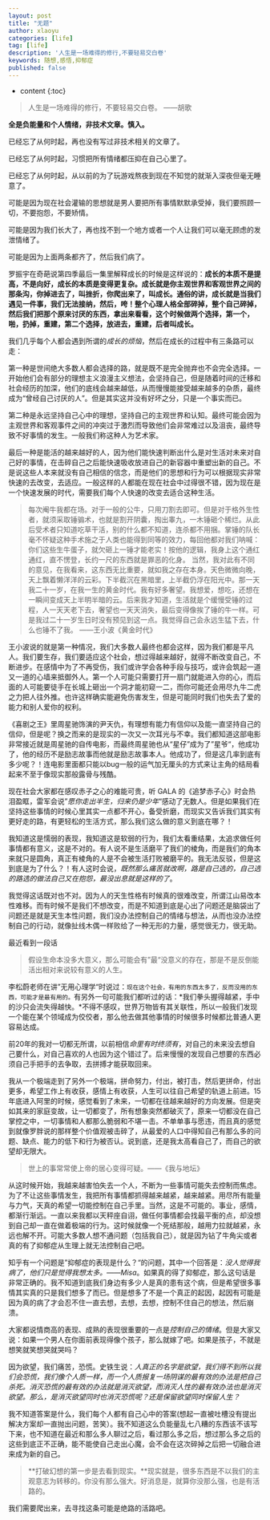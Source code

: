 ```yaml
---
layout: post
title: "无题"
author: xlaoyu
categories: [life]
tag: [life]
description: '人生是一场难得的修行,不要轻易交白卷'
keywords: 随想,感悟,抑郁症
published: false
---
```



* content
{:toc}


> 人生是一场难得的修行，不要轻易交白卷。  ——胡歌

**全是负能量和个人情绪，非技术文章。慎入。**





已经忘了从何时起，再也没有写过非技术相关的文章了。

已经忘了从何时起，习惯把所有情绪都压抑在自己心里了。

已经忘了从何时起，从以前的为了玩游戏熬夜到现在不知觉的就渐入深夜但毫无睡意了。


可能是因为现在社会灌输的思想就是男人要把所有事情默默承受掉，我们要照顾一切，不要抱怨，不要矫情。

可能是因为我们长大了，再也找不到一个地方或者一个人让我们可以毫无顾虑的发泄情绪了。

可能是因为上面两条都齐了，然后我们病了。


罗振宇在奇葩说第四季最后一集里解释成长的时候是这样说的：**成长的本质不是提高，不是向好，成长的本质是变得更复杂。成长就是你主观世界和客观世界之间的那条沟，你掉进去了，叫挫折，你爬出来了，叫成长。通俗的讲，成长就是当我们遇见一件事，我们无法接纳，然后，咵！整个心理人格全部碎掉，整个自己碎掉，然后我们把那个原来讨厌的东西，拿出来看看，这个时候做两个选择，第一个，啪，扔掉，重建，第二个选择，放进去，重建，后者叫成长。**

我们几乎每个人都会遇到所谓的*成长的烦恼*，然后在成长的过程中有三条路可以走：

第一种是世间绝大多数人都会选择的路，就是既不是完全抛弃也不会完全选择。一开始他们会有部分的理想主义浪漫主义想法，会坚持自己，但是随着时间的迁移和社会经历的加深，他们的底线会越来越低，从而慢慢能接受越来越多的杂质，最终成为“曾经自己讨厌的人”。但是其实这并没有好坏之分，只是一个事实而已。

第二种是永远坚持自己心中的理想，坚持自己的主观世界和认知。最终可能会因为主观世界和客观事件之间的冲突过于激烈而导致他们会非常难过以及沮丧，最终导致不好事情的发生。一般我们称这种人为艺术家。

最后一种是能活的越来越好的人，因为他们能快速判断出什么是对生活对未来对自己好的事情，在击碎自己之后能快速吸收放进自己的新容器中重塑出新的自己。不是说这些人本来就没有自己相信的信念，而是他们的思想和行为可以根据现实非常快速的去改变，去适应。一般这样的人都能在现在社会中过得很不错，因为现在是一个快速发展的时代，需要我们每个人快速的改变去适合这种生活。


> 每次阉牛我都在场。对于一般的公牛，只用刀割去即可。但是对于格外生性者，就须采取锤骟术，也就是割开阴囊，掏出睾九，一木锤砸个稀烂。从此后受术者只知道吃草干活，别的什么都不知道，连杀都不用捆。掌锤的队长毫不怀疑这种手术施之于人类也能得到同等的效力，每回他都对我们呐喊：你们这些生牛蛋子，就欠砸上一锤才能老实！按他的逻辑，我身上这个通红通红，直不愣登，长约一尺的东西就是罪恶的化身。
  当然，我对此有不同的意见，在我看来，这东西无比重要，就如我之存在本身。天色微微向晚，天上飘着懒洋洋的云彩。下半截沉在黑暗里，上半截仍浮在阳光中。那一天我二十一岁，在我一生的黄金时代。我有好多奢望。我想爱，想吃，还想在一瞬间变成天上半明半暗的云。后来我才知道，生活就是个缓慢受锤的过程，人一天天老下去，奢望也一天天消失，最后变得像挨了锤的牛一样。可是我过二十一岁生日时没有预见到这一点。我觉得自己会永远生猛下去，什么也锤不了我。
      ——王小波《黄金时代》

王小波说的就是第一种情况，我们大多数人最终也都会这样，因为我们都是平凡人。我们要生存，我们要适应这个社会，想过得越来越好，就得不断改变自己，不断进步。在感情中为了不再受伤，我们或许学会各种手段与技巧，或许会筑起一道又一道的心墙来抵御外人。第一个人可能只需要打开一扇门就能进入你的心，而后面的人可能要徒手在长城上砸出一个洞才能初窥一二，而你可能还会用尽九牛二虎之力把人往外推。也许这样确实能避免伤害发生，但是可能同时我们也失去了爱的能力和别人爱你的权利。


《喜剧之王》里周星驰饰演的尹天仇，有理想有能力有信仰以及能一直坚持自己的信仰，但是呢？换之而来的是现实的一次又一次耳光与不幸。我们都知道这部电影非常接近就是周星驰的自传电影，而最终周星驰也从“星仔”成为了”星爷“，他成功了，他的经历不是励志故事而他就是励志故事本人。他成功了，但是这几率到底有多少呢？！连电影里面都只能以bug一般的运气加无厘头的方式来让主角的结局看起来不至于像现实那般露骨与残酷。


现在社会大家都在感叹赤子之心的难能可贵，听 GALA 的《追梦赤子心》时会热泪盈眶，雷军会说”*愿你走出半生，归来仍是少年*“感动了无数人。但是如果我们在坚持这些事情的时候心里其实一点都不开心，备受折磨，而现实又告诉我们其实有更好走的路，有更轻松的生活方式，那么我们这么做的意义到底在哪？！


我知道这是懦弱的表现，我知道这是软弱的行为，我们太看重结果，太追求做任何事情都有意义，这是不对的。有人说不是生活磨平了我们的棱角，而是我们的角本来就只是圆角，真正有棱角的人是不会被生活打败被磨平的。我无法反驳，但是这到底是为了什么？！有人这时会说，*既然那么痛苦就改啊，路是自己选的，自己选的路选的做法自己又在抱怨，最没出息就是这样的了*。

我觉得这话既对也不对。因为人的天生性格有时候真的很难改变，所谓江山易改本性难移。而有时候不是我们不想改变，而是不知道到底是心出了问题还是脑袋出了问题还是就是天生本性问题，我们没办法控制自己的情绪与想法，从而也没办法控制自己的行动，就像扯线木偶一样败给了一种无形的力量，感觉很无力，很无助。

最近看到一段话

> 假设生命本没多大意义，那么可能会有”最“没意义的存在，那是不是反倒能活出相对来说较有意义的人生。

李松蔚老师在讲”无用心理学“时说过：`现在这个社会，有用的东西太多了，反而没用的东西，可能才是最有用的。`有另外一句可能我们都听过的话：*我们拳头握得越紧，手中的沙只会流失得越快。*不得不感叹，世界万物皆有其关联性，所以一般我们发现一个能在某个领域成为佼佼者，那么他去做其他事情的时候很多时候都比普通人更容易达成。

前20年的我对一切都无所谓，以前相信*命里有时终须有*，对自己的未来没去想自己要什么，对自己喜欢的人也因为这个错过了。后来慢慢的发现自己想要的东西必须自己手把手的去争取，去拼搏才能获取回来。

我从一个极端走到了另外一个极端，拼命努力，付出，被打击，然后更拼命，付出更多，希望工作上有收获，感情上有收获，人生可以往自己希望的轨道上前进。15年底进入阿里的时候，感觉看到了未来，一切都在往越来越好的方向发展。但是突如其来的家庭变故，让一切都变了，所有想象突然都破灭了，原来一切都没在自己掌控之中，一切事情和人都那么脆弱和不堪一击。不单单事与愿违，而且真的感觉到就像罗胖说的那样整个价值观被击碎了，从最爱的人口中得知自己有那么多的问题、缺点、能力的低下和行为被否认。说到底，还是我太高看自己了，而自己的欲望却无限大。

> 世上的事常常使上帝的居心变得可疑。——《我与地坛》

从这时候开始，我越来越害怕失去一个人，不断为一些事情可能失去控制而焦虑。为了不让这些事情发生，我把所有事情都抓得越来越紧，越来越紧。用尽所有能量与力气，天真的希望一切能控制在自己手里。当然，这是不可能的。事业，感情，都渐行渐远。一直以来我都以天秤座自诩，做任何事情都会找最平衡的点，却没想到自己却一直在做着极端的行为。这时候就像一个死结那般，越用力拉就越紧，永远也解不开。可能大多数人想不通问题（包括我自己），就是因为钻了牛角尖或者真的有了抑郁症从生理上就无法控制自己吧。


知乎有一个问题是”抑郁症的表现是什么？“的问题，其中一个回答是：*没人觉得我病了，他们只是觉得我想太多。——Misa*。如果真的得了抑郁症，那么这句话是非常正确的。我不知道到底我们身边有多少人是真的患有这个病，但是希望很多事情其实真的只是我们想多了而已。但是想多了不是一个真正的起因，起因有可能是因为真的病了才会忍不住一直去想，去想，去想，控制不住自己的想法，然后崩溃。

大家都说情商高的表现、成熟的表现很重要的一点是*控制自己的情绪*。但是大家又说：如果一个男人在你面前表现得像个孩子，那么就嫁了吧。如果是孩子，不就是想笑就笑想哭就哭吗？


因为欲望，我们痛苦，恐慌。史铁生说：*人真正的名字是欲望，我们得不到所以我们会恐慌，我们像个人质一样，而一个人质报复一场阴谋的最有效的办法是把自己杀死。消灭恐慌的最有效的办法就是消灭欲望，而消灭人性的最有效办法也是消灭欲望。那么，是消灭欲望同时也消灭恐慌呢？还是保留欲望同时保留人生？*

我不知道答案是什么，我们每个人都有自己心中的答案(想起一直被吐槽没有提出解决方案却一直抛出问题，苦笑）。我不知道这么负能量乱七八糟的东西该不该写下来，也不知道在最近和那么多人聊过之后，看过那么多之后，想过那么多之后的这些到底正不正确，能不能使自己走出心魔，会不会在这次碎掉之后把一切融合进来成为新的自己。

> **打破幻想的第一步是去看到现实。**现实就是，很多东西是不以我们的主观意志为转移的。你没有那么强大。好消息是，就算你没那么强，也是有活路的。

我们需要爬出来，去寻找这条可能是绝路的活路吧。

<br>
<br>
<br>
<br>
